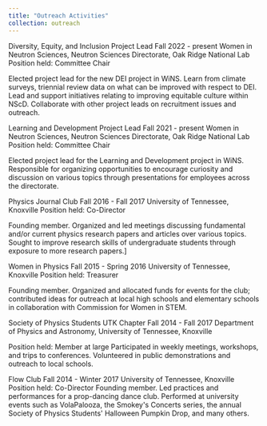 ```yaml
---
title: "Outreach Activities"
collection: outreach
---
```



Diversity, Equity, and Inclusion Project Lead
Fall 2022 - present
Women in Neutron Sciences, Neutron Sciences Directorate, Oak Ridge National Lab
Position held: Committee Chair

Elected project lead for the new DEI project in WiNS. Learn from climate surveys, triennial review data on what can be improved with respect to DEI. Lead and support initiatives relating to improving equitable culture within NScD. Collaborate with other project leads on recruitment issues and outreach.
		                 
Learning and Development Project Lead
Fall 2021 - present
Women in Neutron Sciences, Neutron Sciences Directorate, Oak Ridge National Lab
Position held: Committee Chair

Elected project lead for the Learning and Development project in WiNS. Responsible for organizing opportunities to encourage curiosity and discussion on various topics through presentations for employees across the directorate.
                
                
Physics Journal Club
Fall 2016 - Fall 2017
University of Tennessee, Knoxville
Position held: Co-Director

Founding member. Organized and led meetings discussing fundamental and/or current physics research papers and articles over various topics. Sought to improve research skills of undergraduate students through exposure to more research papers.]
                 
Women in Physics
Fall 2015 - Spring 2016
University of Tennessee, Knoxville
Position held: Treasurer

Founding member. Organized and allocated funds for events for the club; contributed ideas for outreach at local high schools and elementary schools in collaboration with Commission for Women in STEM.


Society of Physics Students UTK Chapter
Fall 2014 - Fall 2017
Department of Physics and Astronomy, University of Tennessee, Knoxville

Position held: Member at large
Participated in weekly meetings, workshops, and trips to conferences.
Volunteered in public demonstrations and outreach to local schools.
                
                 
                 
Flow Club
Fall 2014 - Winter 2017
University of Tennessee, Knoxville
Position held: Co-Director
Founding member. Led practices and performances for a prop-dancing dance club. Performed at university events such as VolaPalooza, the Smokey's Concerts series, the annual Society of Physics Students' Halloween Pumpkin Drop, and many others. 


